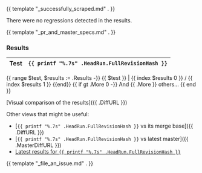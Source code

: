 {{ template "_successfully_scraped.md" . }}

There were no regressions detected in the results.

{{ template "_pr_and_master_specs.md" . }}

### Results

Test | `{{ printf "%.7s" .HeadRun.FullRevisionHash }}`
--- | ---
{{ range $test, $results := .Results -}}
{{ $test }} | {{ index $results 0 }} / {{ index $results 1 }}
{{end}}
{{ if gt .More 0 -}}
And {{ .More }} others...
{{ end }}

[Visual comparison of the results]({{ .DiffURL }})

Other views that might be useful:
- [`{{ printf "%.7s" .HeadRun.FullRevisionHash }}` vs its merge base]({{ .DiffURL }})
- [`{{ printf "%.7s" .HeadRun.FullRevisionHash }}` vs latest master]({{ .MasterDiffURL }})
- [Latest results for `{{ printf "%.7s" .HeadRun.FullRevisionHash }}`]({{.HostURL}}?sha={{.HeadRun.Revision}})

{{ template "_file_an_issue.md" . }}
